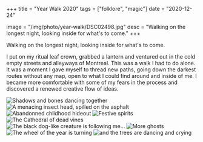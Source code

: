 +++
title = "Year Walk 2020"
tags = ["folklore", "magic"]
date = "2020-12-24"

image = "/img/photo/year-walk/DSC02498.jpg"
desc = "Walking on the longest night, looking inside for what's to come."
+++

Walking on the longest night, looking inside for what's to come.

I put on my ritual leaf crown, grabbed a lantern and ventured out in the cold empty streets and alleyways of Montreal. This was a walk I had to do alone. It was a moment I gave myself to thread new paths, going down the darkest routes without any map, open to what I could find around and inside of me. I became more comfortable with some of my fears in the process and discovered a renewed creative flow of ideas.

![Shadows and bones dancing together](/img/photo/year-walk/DSC02479.jpg "Shadows and bones dancing together")
![A menacing insect head, spilled on the asphalt](/img/photo/year-walk/DSC02481.jpg "A menacing insect head, spilled on the asphalt")
![Abandonned childhood hideout](/img/photo/year-walk/DSC02482.jpg "Abandonned childhood hideout")
![Festive spirits](/img/photo/year-walk/DSC02484.jpg "Festive spirits")
![The Cathedral of dead vines](/img/photo/year-walk/DSC02489.jpg "The Cathedral of dead vines")
![The black dog-like creature is following me...](/img/photo/year-walk/DSC02491.jpg "The black dog-like creature is following me...")
![More ghosts](/img/photo/year-walk/DSC02494.jpg "More ghosts")
![The wheel of the year is turning](/img/photo/year-walk/DSC02496.jpg "The wheel of the year is turning")
![and the trees are dancing and crying](/img/photo/year-walk/DSC02498.jpg "and the trees are dancing and crying")
